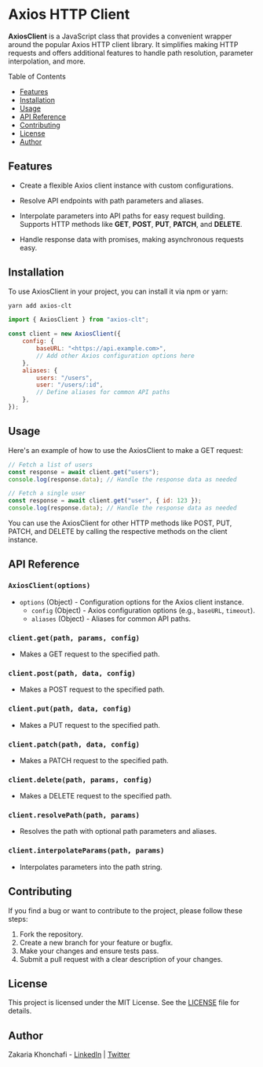 # Axios HTTP Client

**AxiosClient** is a JavaScript class that provides a convenient wrapper around the popular Axios HTTP client library. It simplifies making HTTP requests and offers additional features to handle path resolution, parameter interpolation, and more.

Table of Contents

- [Features](#features)
- [Installation](#installation)
- [Usage](#usage)
- [API Reference](#api-reference)
- [Contributing](#contributing)
- [License](#license)
- [Author](#author)

## Features <a id="features"></a>

- Create a flexible Axios client instance with custom configurations.

- Resolve API endpoints with path parameters and aliases.

- Interpolate parameters into API paths for easy request building.
  Supports HTTP methods like **GET**, **POST**, **PUT**, **PATCH**, and **DELETE**.

- Handle response data with promises, making asynchronous requests easy.

## Installation <a id="installation"></a>

To use AxiosClient in your project, you can install it via npm or yarn:

```bash
yarn add axios-clt
```

```javascript
import { AxiosClient } from "axios-clt";

const client = new AxiosClient({
    config: {
        baseURL: "<https://api.example.com>",
        // Add other Axios configuration options here
    },
    aliases: {
        users: "/users",
        user: "/users/:id",
        // Define aliases for common API paths
    },
});
```

## Usage <a id="usage"></a>

Here's an example of how to use the AxiosClient to make a GET request:

```javascript
// Fetch a list of users
const response = await client.get("users");
console.log(response.data); // Handle the response data as needed

// Fetch a single user
const response = await client.get("user", { id: 123 });
console.log(response.data); // Handle the response data as needed
```

You can use the AxiosClient for other HTTP methods like POST, PUT, PATCH, and DELETE by calling the respective methods on the client instance.

## API Reference <a id="api-reference"></a>

### `AxiosClient(options)`

- `options` (Object) - Configuration options for the Axios client instance.
  - `config` (Object) - Axios configuration options (e.g., `baseURL`, `timeout`).
  - `aliases` (Object) - Aliases for common API paths.

### `client.get(path, params, config)`

- Makes a GET request to the specified path.

### `client.post(path, data, config)`

- Makes a POST request to the specified path.

### `client.put(path, data, config)`

- Makes a PUT request to the specified path.

### `client.patch(path, data, config)`

- Makes a PATCH request to the specified path.

### `client.delete(path, params, config)`

- Makes a DELETE request to the specified path.

### `client.resolvePath(path, params)`

- Resolves the path with optional path parameters and aliases.

### `client.interpolateParams(path, params)`

- Interpolates parameters into the path string.

## Contributing <a id="contributing"></a>

If you find a bug or want to contribute to the project, please follow these steps:

1. Fork the repository.
2. Create a new branch for your feature or bugfix.
3. Make your changes and ensure tests pass.
4. Submit a pull request with a clear description of your changes.

## License <a id="license"></a>

This project is licensed under the MIT License. See the [LICENSE](https://github.com/zackkh/axios-clt/blob/master/LICENSE) file for details.

## Author <a id="author"></a>

Zakaria Khonchafi - [LinkedIn](https://www.linkedin.com/in/zakaria-khonchafi/) | [Twitter](https://www.twitter.com/zakaria_kh0)
